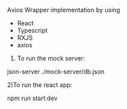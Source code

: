 Axios Wrapper implementation by using 
- React
- Typescript
- RXJS
- axios

1) To run the mock server:  

json-server ./mock-server/db.json

2)To run the react app: 

npm run start:dev


